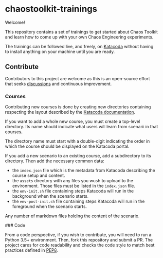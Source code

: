# chaostoolkit-trainings

Welcome!

This repository contains a set of trainings to get started about Chaos Toolkit
and learn how to come up with your own Chaos Engineering experiments.

The trainings can be followed live, and freely, on [Katacoda][katacoda] without
having to install anything on your machine until you are ready.

[katacoda]: https://www.katacoda.com/chaostoolkit/

## Contribute

Contributors to this project are welcome as this is an open-source effort that
seeks [discussions][join] and continuous improvement.

[join]: https://join.chaostoolkit.org/

### Courses

Contributing new courses is done by creating new directories containing
respecting the layout described by the [Katacoda documentation][katadoc].

[katadoc]: https://www.katacoda.com/docs

If you want to add a whole new course, you must create a top-level directory.
Its name should indicate what users will learn from scenarii in that courses.

The directory name must start with a double-digit indicating the order in which
the course should be displayed on the Katacoda portal.

If you add a new scenario to an existing course, add a subdirectory to its
directory. Then add the necessary common data:

- the `index.json` file which is the metadata from Katacoda describing the
  course setup and content.
- the `assets` directory with any files you wush to upload to the environment.
  Those files must be listed in the `index.json` file.
- the `env-init.sh` file containing steps Katacoda will run in the background
  when the scenario starts.
- the `env-post-init.sh` file containing steps Katacoda will run in the
  foreground when the scenario starts.

Any number of markdown files holding the content of the scenario.

### Code

From a code perspective, if you wish to contribute, you will need to run a 
Python 3.5+ environment. Then, fork this repository and submit a PR. The
project cares for code readability and checks the code style to match best
practices defined in [PEP8][pep8].

[pep8]: https://pycodestyle.readthedocs.io/en/latest/
